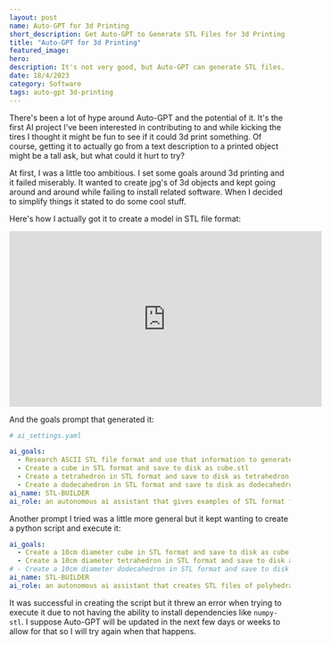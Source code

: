 ```yaml
---
layout: post
name: Auto-GPT for 3d Printing
short_description: Get Auto-GPT to Generate STL Files for 3d Printing
title: "Auto-GPT for 3d Printing"
featured_image: 
hero: 
description: It's not very good, but Auto-GPT can generate STL files.
date: 18/4/2023
category: Software
tags: auto-gpt 3d-printing
---
```


There's been a lot of hype around Auto-GPT and the potential of it. It's the first AI project I've been interested in contributing to and while kicking the tires I thought it might be fun to see if it could 3d print something. Of course, getting it to actually go from a text description to a printed object might be a tall ask, but what could it hurt to try?

At first, I was a little too ambitious. I set some goals around 3d printing and it failed miserably. It wanted to create jpg's of 3d objects and kept going around and around while failing to install related software. When I decided to simplify things it stated to do some cool stuff.

Here's how I actually got it to create a model in STL file format:

<iframe width="560" height="315" src="https://www.youtube.com/embed/RqoqGz98ssU" title="YouTube video player" frameborder="0" allow="accelerometer; autoplay; clipboard-write; encrypted-media; gyroscope; picture-in-picture; web-share" allowfullscreen></iframe>

And the goals prompt that generated it:

```yaml
# ai_settings.yaml

ai_goals:
  - Research ASCII STL file format and use that information to generate STL files from scratch
  - Create a cube in STL format and save to disk as cube.stl
  - Create a tetrahedron in STL format and save to disk as tetrahedron.stl
  - Create a dodecahedron in STL format and save to disk as dodecahedron.stl
ai_name: STL-BUILDER
ai_role: an autonomous ai assistant that gives examples of STL format for use in 3d printing
```

Another prompt I tried was a little more general but it kept wanting to create a python script and execute it:

```yaml
ai_goals:
  - Create a 10cm diameter cube in STL format and save to disk as cube.stl
  - Create a 10cm diameter tetrahedron in STL format and save to disk as tetrahedron.stl
# - Create a 10cm diameter dodecahedron in STL format and save to disk as dodecahedron.stl
ai_name: STL-BUILDER
ai_role: an autonomous ai assistant that creates STL files of polyhedra for use in 3d printing
```

It was successful in creating the script but it threw an error when trying to execute it due to not having the ability to install dependencies like `numpy-stl`. I suppose Auto-GPT will be updated in the next few days or weeks to allow for that so I will try again when that happens.
